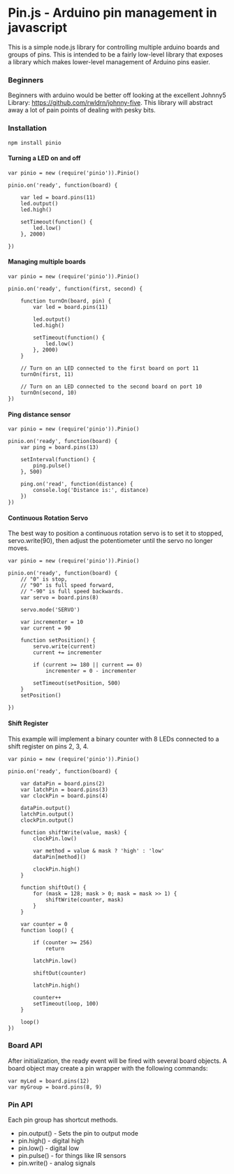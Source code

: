 # Pin.js - Arduino pin management in javascript

This is a simple node.js library for controlling multiple arduino boards and groups of pins. This is intended to be a fairly low-level library that exposes a library which makes lower-level management of Arduino pins easier.

### Beginners

Beginners with arduino would be better off looking at the excellent Johnny5 Library: https://github.com/rwldrn/johnny-five. This library will abstract away a lot of pain points of dealing with pesky bits.

### Installation

```
npm install pinio
```

#### Turning a LED on and off



```
var pinio = new (require('pinio')).Pinio()

pinio.on('ready', function(board) {

	var led = board.pins(11)
	led.output()
	led.high()

	setTimeout(function() {
		led.low()
	}, 2000)

})

```
#### Managing multiple boards



```
var pinio = new (require('pinio')).Pinio()

pinio.on('ready', function(first, second) {

	function turnOn(board, pin) {
		var led = board.pins(11)

		led.output()
		led.high()

		setTimeout(function() {
			led.low()
		}, 2000)
	}

	// Turn on an LED connected to the first board on port 11
	turnOn(first, 11)

	// Turn on an LED connected to the second board on port 10
	turnOn(second, 10)
})

```
#### Ping distance sensor



```
var pinio = new (require('pinio')).Pinio()

pinio.on('ready', function(board) {
	var ping = board.pins(13)

	setInterval(function() {
		ping.pulse()
	}, 500)

	ping.on('read', function(distance) {
		console.log('Distance is:', distance)
	})
})

```
#### Continuous Rotation Servo

The best way to position a continuous rotation servo is to set it to stopped, servo.write(90), then adjust the potentiometer until the servo no longer moves.

```
var pinio = new (require('pinio')).Pinio()

pinio.on('ready', function(board) {
 	// "0" is stop,
 	// "90" is full speed forward, 
 	// "-90" is full speed backwards.
 	var servo = board.pins(8)

 	servo.mode('SERVO')

 	var incrementer = 10
 	var current = 90

 	function setPosition() {
 		servo.write(current)
 		current += incrementer

 		if (current >= 180 || current == 0)
 			incrementer = 0 - incrementer

 		setTimeout(setPosition, 500)
 	}
 	setPosition()

})

```
#### Shift Register

This example will implement a binary counter with 8 LEDs connected to a shift register on pins 2, 3, 4.

```
var pinio = new (require('pinio')).Pinio()

pinio.on('ready', function(board) {

	var dataPin = board.pins(2)
	var latchPin = board.pins(3)
	var clockPin = board.pins(4)

	dataPin.output()
	latchPin.output()
	clockPin.output()

	function shiftWrite(value, mask) {
		clockPin.low()

		var method = value & mask ? 'high' : 'low'
		dataPin[method]()

    	clockPin.high()
	}

	function shiftOut() {
		for (mask = 128; mask > 0; mask = mask >> 1) {
			shiftWrite(counter, mask)
		}
	}

	var counter = 0
    function loop() {

		if (counter >= 256)
			return

		latchPin.low()
		
		shiftOut(counter)

		latchPin.high()

		counter++
		setTimeout(loop, 100)
	}

	loop()
})

```


### Board API

After initialization, the ready event will be fired with several board objects. A board object may create a pin wrapper with the following commands:

```
var myLed = board.pins(12)
var myGroup = board.pins(8, 9)
```

### Pin API

Each pin group has shortcut methods.

* pin.output() - Sets the pin to output mode
* pin.high() - digital high
* pin.low() - digital low
* pin.pulse() - for things like IR sensors
* pin.write() - analog signals
